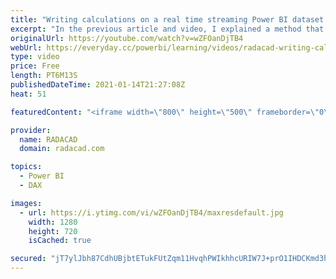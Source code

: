 ```yaml
---
title: "Writing calculations on a real time streaming Power BI dataset using DAX measures"
excerpt: "In the previous article and video, I explained a method that you can use to have real-time calculations in a Power BI streaming dataset. The calculations done that way are limited though because it is using the Q&A feature of Power BI. If you are after a complex calculation then DAX can definitely help."
originalUrl: https://youtube.com/watch?v=wZFOanDjTB4
webUrl: https://everyday.cc/powerbi/learning/videos/radacad-writing-calculations-on-a-real-time-streaming-power-bi-dataset-using-dax-measures/
type: video
price: Free
length: PT6M13S
publishedDateTime: 2021-01-14T21:27:08Z
heat: 51

featuredContent: "<iframe width=\"800\" height=\"500\" frameborder=\"0\" src=\"https://www.youtube.com/embed/wZFOanDjTB4\" allow=\"accelerometer; autoplay; encrypted-media; gyroscope; picture-in-picture\" allowfullscreen></iframe>"

provider:
  name: RADACAD
  domain: radacad.com

topics:
  - Power BI
  - DAX

images:
  - url: https://i.ytimg.com/vi/wZFOanDjTB4/maxresdefault.jpg
    width: 1280
    height: 720
    isCached: true

secured: "jT7ylJbh87CdhUBjbtETukFUtZqm11HvqhPWIkhhcURIW7J+prO1IHDCKmd3h83P3uf/PlhF727YTIydIIBTSmIWXbWlixA1yzdTU77rVVkV8NT0SnIVm8hJ0Al4BkYVgFxcRZVQCTxU3My+OKaCp4O7gNREYMtHXc0zpDKkM3O02YYmPcRcfy+UbFObeWZ4EfIzcev//s5dZPsaHZywIVbdd+pdGzTbUo055J3Ot/gC1VZNtvz108MdkFR6H2Kly008nk+G2hb7rthcG5n9zopEL0BozcpvCysW4IYsIfiKxmYyxupuUJiyg24AzZ+DmWS3x0OKkGb2/LZHHscQAvpkVfIsq18O9BUNWTyceAQzw1ndeXXgSfc85ukzXuOUNGJz4pRHeOLxDKAjpHLttgAuGKCCBtKZ7SHdguLAvVE=;QX1fAI+HECKz+Xzu1d0//Q=="
---
```


